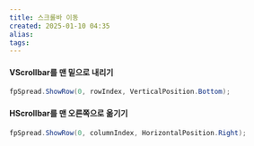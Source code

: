 ```yaml
---
title: 스크롤바 이동
created: 2025-01-10 04:35
alias:
tags:
---
```

#### VScrollbar를 맨 밑으로 내리기
```csharp
fpSpread.ShowRow(0, rowIndex, VerticalPosition.Bottom);
```

#### HScrollbar를 맨 오른쪽으로 옮기기
```csharp
fpSpread.ShowRow(0, columnIndex, HorizontalPosition.Right);
```


